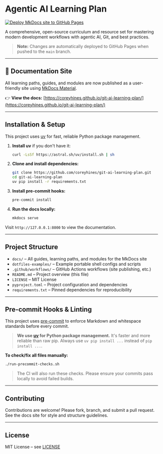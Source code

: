 # Agentic AI Learning Plan

[![Deploy MkDocs site to GitHub Pages](https://github.com/coreyhines/git-ai-learning-plan/actions/workflows/gh-pages.yml/badge.svg)](https://github.com/coreyhines/git-ai-learning-plan/actions/workflows/gh-pages.yml)

A comprehensive, open-source curriculum and resource set for mastering modern development workflows with agentic AI, Git, and best practices.

> **Note:** Changes are automatically deployed to GitHub Pages when pushed to the `main` branch.

---

## 📖 Documentation Site

All learning paths, guides, and modules are now published as a user-friendly site using [MkDocs Material](https://squidfunk.github.io/mkdocs-material/).

👉 **View the docs:** [https://coreyhines.github.io/git-ai-learning-plan/](https://coreyhines.github.io/git-ai-learning-plan/)

---

## Installation & Setup

This project uses [uv](https://github.com/astral-sh/uv) for fast, reliable Python package management.

1. **Install uv** if you don't have it:
   ```sh
   curl -LsSf https://astral.sh/uv/install.sh | sh
   ```

2. **Clone and install dependencies:**
   ```sh
   git clone https://github.com/coreyhines/git-ai-learning-plan.git
   cd git-ai-learning-plan
   uv pip install -r requirements.txt
   ```

3. **Install pre-commit hooks:**
   ```sh
   pre-commit install
   ```

4. **Run the docs locally:**
   ```sh
   mkdocs serve
   ```

Visit `http://127.0.0.1:8000` to view the documentation.

---

## Project Structure

- `docs/` – All guides, learning paths, and modules for the MkDocs site
- `dotfiles-examples/` – Example portable shell configs and scripts
- `.github/workflows/` – GitHub Actions workflows (site publishing, etc.)
- `README.md` – Project overview (this file)
- `LICENSE` – MIT License
- `pyproject.toml` – Project configuration and dependencies
- `requirements.txt` – Pinned dependencies for reproducibility

---

## Pre-commit Hooks & Linting

This project uses [pre-commit](https://pre-commit.com/) to enforce Markdown and whitespace standards before every commit.

> **We use [uv](https://github.com/astral-sh/uv) for Python package management.** It's faster and more reliable than raw pip. Always use `uv pip install ...` instead of `pip install ...`.

**To check/fix all files manually:**
```sh
./run-precommit-checks.sh
```

> The CI will also run these checks. Please ensure your commits pass locally to avoid failed builds.

---

## Contributing

Contributions are welcome! Please fork, branch, and submit a pull request. See the docs site for style and structure guidelines.

---

## License

MIT License – see [LICENSE](LICENSE)
